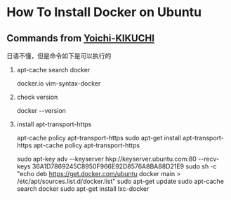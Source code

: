 # How To Install Docker on Ubuntu

## Commands from [Yoichi-KIKUCHI](http://yo1000.hateblo.jp/entry/2015/03/07/230124)

日语不懂，但是命令如下是可以执行的  
1. apt-cache search docker
	
	docker.io
	vim-syntax-docker
2. check version

	docker --version

3. install apt-transport-https

	apt-cache policy apt-transport-https
	sudo apt-get install apt-transport-https
	apt-cache policy apt-transport-https

	sudo apt-key adv --keyserver hkp://keyserver.ubuntu.com:80 --recv-keys 36A1D7869245C8950F966E92D8576A8BA88D21E9
	sudo sh -c "echo deb https://get.docker.com/ubuntu docker main > /etc/apt/sources.list.d/docker.list"
	sudo apt-get update
	sudo apt-cache search docker
	sudo apt-get install lxc-docker